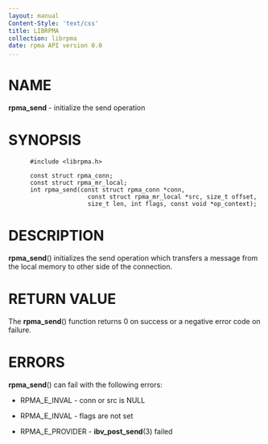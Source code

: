 ```yaml
---
layout: manual
Content-Style: 'text/css'
title: LIBRPMA
collection: librpma
date: rpma API version 0.0
...
```


[comment]: <> (SPDX-License-Identifier: BSD-3-Clause)
[comment]: <> (Copyright 2020, Intel Corporation)

NAME
====

**rpma\_send** - initialize the send operation

SYNOPSIS
========

          #include <librpma.h>

          const struct rpma_conn;
          const struct rpma_mr_local;
          int rpma_send(const struct rpma_conn *conn,
                          const struct rpma_mr_local *src, size_t offset,
                          size_t len, int flags, const void *op_context);

DESCRIPTION
===========

**rpma\_send**() initializes the send operation which transfers a
message from the local memory to other side of the connection.

RETURN VALUE
============

The **rpma\_send**() function returns 0 on success or a negative error
code on failure.

ERRORS
======

**rpma\_send**() can fail with the following errors:

-   RPMA\_E\_INVAL - conn or src is NULL

-   RPMA\_E\_INVAL - flags are not set

-   RPMA\_E\_PROVIDER - **ibv\_post\_send**(3) failed
